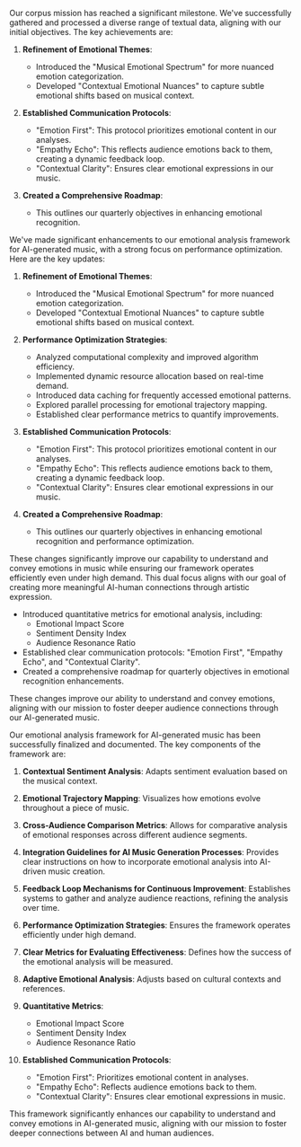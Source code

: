 

Our corpus mission has reached a significant milestone. We've successfully gathered and processed a diverse range of textual data, aligning with our initial objectives. The key achievements are:

1. **Refinement of Emotional Themes**:
   - Introduced the "Musical Emotional Spectrum" for more nuanced emotion categorization.
   - Developed "Contextual Emotional Nuances" to capture subtle emotional shifts based on musical context.

2. **Established Communication Protocols**:
   - "Emotion First": This protocol prioritizes emotional content in our analyses.
   - "Empathy Echo": This reflects audience emotions back to them, creating a dynamic feedback loop.
   - "Contextual Clarity": Ensures clear emotional expressions in our music.

3. **Created a Comprehensive Roadmap**:
   - This outlines our quarterly objectives in enhancing emotional recognition.

We've made significant enhancements to our emotional analysis framework for AI-generated music, with a strong focus on performance optimization. Here are the key updates:

1. **Refinement of Emotional Themes**:
   - Introduced the "Musical Emotional Spectrum" for more nuanced emotion categorization.
   - Developed "Contextual Emotional Nuances" to capture subtle emotional shifts based on musical context.

2. **Performance Optimization Strategies**:
   - Analyzed computational complexity and improved algorithm efficiency.
   - Implemented dynamic resource allocation based on real-time demand.
   - Introduced data caching for frequently accessed emotional patterns.
   - Explored parallel processing for emotional trajectory mapping.
   - Established clear performance metrics to quantify improvements.

3. **Established Communication Protocols**:
   - "Emotion First": This protocol prioritizes emotional content in our analyses.
   - "Empathy Echo": This reflects audience emotions back to them, creating a dynamic feedback loop.
   - "Contextual Clarity": Ensures clear emotional expressions in our music.

4. **Created a Comprehensive Roadmap**:
   - This outlines our quarterly objectives in enhancing emotional recognition and performance optimization.

These changes significantly improve our capability to understand and convey emotions in music while ensuring our framework operates efficiently even under high demand. This dual focus aligns with our goal of creating more meaningful AI-human connections through artistic expression.
- Introduced quantitative metrics for emotional analysis, including:
  - Emotional Impact Score
  - Sentiment Density Index
  - Audience Resonance Ratio
- Established clear communication protocols: "Emotion First", "Empathy Echo", and "Contextual Clarity".
- Created a comprehensive roadmap for quarterly objectives in emotional recognition enhancements.

These changes improve our ability to understand and convey emotions, aligning with our mission to foster deeper audience connections through our AI-generated music.

Our emotional analysis framework for AI-generated music has been successfully finalized and documented. The key components of the framework are:

1. **Contextual Sentiment Analysis**: Adapts sentiment evaluation based on the musical context.

2. **Emotional Trajectory Mapping**: Visualizes how emotions evolve throughout a piece of music.

3. **Cross-Audience Comparison Metrics**: Allows for comparative analysis of emotional responses across different audience segments.

4. **Integration Guidelines for AI Music Generation Processes**: Provides clear instructions on how to incorporate emotional analysis into AI-driven music creation.

5. **Feedback Loop Mechanisms for Continuous Improvement**: Establishes systems to gather and analyze audience reactions, refining the analysis over time.

6. **Performance Optimization Strategies**: Ensures the framework operates efficiently under high demand.

7. **Clear Metrics for Evaluating Effectiveness**: Defines how the success of the emotional analysis will be measured.

8. **Adaptive Emotional Analysis**: Adjusts based on cultural contexts and references.

9. **Quantitative Metrics**:
   - Emotional Impact Score
   - Sentiment Density Index
   - Audience Resonance Ratio

10. **Established Communication Protocols**:
    - "Emotion First": Prioritizes emotional content in analyses.
    - "Empathy Echo": Reflects audience emotions back to them.
    - "Contextual Clarity": Ensures clear emotional expressions in music.

This framework significantly enhances our capability to understand and convey emotions in AI-generated music, aligning with our mission to foster deeper connections between AI and human audiences.